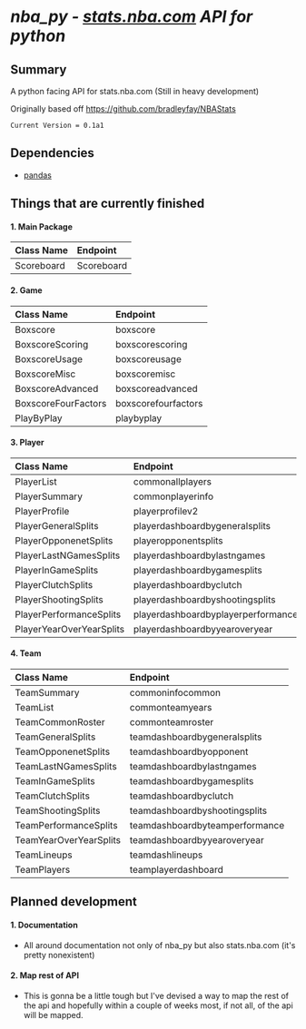# *nba_py - [stats.nba.com](http://stats.nba.com) API for python*

## Summary
A python facing API for stats.nba.com (Still in heavy development)

Originally based off <https://github.com/bradleyfay/NBAStats>

`Current Version = 0.1a1`

## Dependencies
  * [pandas](http://pandas.pydata.org/)


## Things that are currently finished
#### 1. Main Package
| Class Name                |  Endpoint                             |
|:--------------------------|:--------------------------------------|
| Scoreboard                | Scoreboard                            |

#### 2. Game
| Class Name                |  Endpoint                             |
|:--------------------------|:--------------------------------------|
| Boxscore                  | boxscore                              |
| BoxscoreScoring           | boxscorescoring                       |
| BoxscoreUsage             | boxscoreusage                         |
| BoxscoreMisc              | boxscoremisc                          |
| BoxscoreAdvanced          | boxscoreadvanced                      |
| BoxscoreFourFactors       | boxscorefourfactors                   |
| PlayByPlay                | playbyplay                            |

#### 3. Player
| Class Name                |  Endpoint                             |
|:--------------------------|:--------------------------------------|
| PlayerList                | commonallplayers                      |
| PlayerSummary             | commonplayerinfo                      |
| PlayerProfile             | playerprofilev2                       |
| PlayerGeneralSplits       | playerdashboardbygeneralsplits        |
| PlayerOpponenetSplits     | playeropponentsplits                  |
| PlayerLastNGamesSplits    | playerdashboardbylastngames           |
| PlayerInGameSplits        | playerdashboardbygamesplits           |
| PlayerClutchSplits        | playerdashboardbyclutch               |
| PlayerShootingSplits      | playerdashboardbyshootingsplits       |
| PlayerPerformanceSplits   | playerdashboardbyplayerperformance    |
| PlayerYearOverYearSplits  | playerdashboardbyyearoveryear         |


#### 4. Team
| Class Name                |  Endpoint                             |
|:--------------------------|:--------------------------------------|
| TeamSummary               | commoninfocommon                      |
| TeamList                  | commonteamyears                       |
| TeamCommonRoster          | commonteamroster                      |
| TeamGeneralSplits         | teamdashboardbygeneralsplits          |
| TeamOpponenetSplits       | teamdashboardbyopponent               |
| TeamLastNGamesSplits      | teamdashboardbylastngames             |
| TeamInGameSplits          | teamdashboardbygamesplits             |
| TeamClutchSplits          | teamdashboardbyclutch                 |
| TeamShootingSplits        | teamdashboardbyshootingsplits         |
| TeamPerformanceSplits     | teamdashboardbyteamperformance        |
| TeamYearOverYearSplits    | teamdashboardbyyearoveryear           |
| TeamLineups               | teamdashlineups                       |
| TeamPlayers               | teamplayerdashboard                   |

## Planned development
#### 1. Documentation
  * All around documentation not only of nba_py but also stats.nba.com (it's pretty nonexistent)

#### 2. Map rest of API
  * This is gonna be a little tough but I've devised a way to map the rest of the api and hopefully within a couple of weeks most, if not all, of the api will be mapped.

